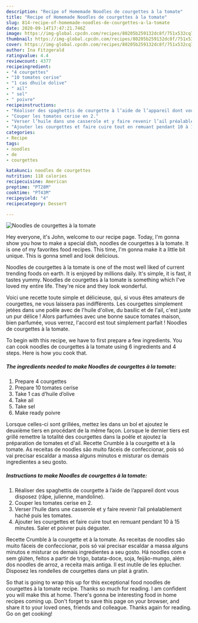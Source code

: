 ```yaml
---
description: "Recipe of Homemade Noodles de courgettes à la tomate"
title: "Recipe of Homemade Noodles de courgettes à la tomate"
slug: 814-recipe-of-homemade-noodles-de-courgettes-a-la-tomate
date: 2020-09-14T17:47:21.746Z
image: https://img-global.cpcdn.com/recipes/80205b259132dc8f/751x532cq70/noodles-de-courgettes-a-la-tomate-photo-principale-de-la-recette.jpg
thumbnail: https://img-global.cpcdn.com/recipes/80205b259132dc8f/751x532cq70/noodles-de-courgettes-a-la-tomate-photo-principale-de-la-recette.jpg
cover: https://img-global.cpcdn.com/recipes/80205b259132dc8f/751x532cq70/noodles-de-courgettes-a-la-tomate-photo-principale-de-la-recette.jpg
author: Ina Fitzgerald
ratingvalue: 4.4
reviewcount: 4377
recipeingredient:
- "4 courgettes"
- "10 tomates cerise"
- "1 cas dhuile dolive"
- " ail"
- " sel"
- " poivre"
recipeinstructions:
- "Réaliser des spaghettis de courgette à l’aide de l’appareil dont vous disposez (râpe, julienne, mandoline)."
- "Couper les tomates cerise en 2."
- "Verser l’huile dans une casserole et y faire revenir l’ail préalablement haché puis les tomates."
- "Ajouter les courgettes et faire cuire tout en remuant pendant 10 à 15 minutes. Saler et poivrer puis déguster."
categories:
- Recipe
tags:
- noodles
- de
- courgettes

katakunci: noodles de courgettes 
nutrition: 118 calories
recipecuisine: American
preptime: "PT28M"
cooktime: "PT43M"
recipeyield: "4"
recipecategory: Dessert

---
```



![Noodles de courgettes à la tomate](https://img-global.cpcdn.com/recipes/80205b259132dc8f/751x532cq70/noodles-de-courgettes-a-la-tomate-photo-principale-de-la-recette.jpg)

Hey everyone, it's John, welcome to our recipe page. Today, I'm gonna show you how to make a special dish, noodles de courgettes à la tomate. It is one of my favorites food recipes. This time, I'm gonna make it a little bit unique. This is gonna smell and look delicious.

Noodles de courgettes à la tomate is one of the most well liked of current trending foods on earth. It is enjoyed by millions daily. It's simple, it is fast, it tastes yummy. Noodles de courgettes à la tomate is something which I've loved my entire life. They're nice and they look wonderful.

Voici une recette toute simple et délicieuse, qui, si vous êtes amateurs de courgettes, ne vous laissera pas indifférents. Les courgettes simplement jetées dans une poêle avec de l&#39;huile d&#39;olive, du basilic et de l&#39;ail, c&#39;est juste un pur délice ! Alors parfumées avec une bonne sauce tomates maison, bien parfumée, vous verrez, l&#39;accord est tout simplement parfait ! Noodles de courgettes à la tomate.


To begin with this recipe, we have to first prepare a few ingredients. You can cook noodles de courgettes à la tomate using 6 ingredients and 4 steps. Here is how you cook that.

<!--inarticleads1-->

##### The ingredients needed to make Noodles de courgettes à la tomate:

1. Prepare 4 courgettes
1. Prepare 10 tomates cerise
1. Take 1 cas d’huile d’olive
1. Take  ail
1. Take  sel
1. Make ready  poivre


Lorsque celles-ci sont grillées, mettez les dans un bol et ajoutez le deuxième tiers en procédant de la même façon. Lorsque le dernier tiers est grillé remettre la totalité des courgettes dans la poêle et ajoutez la préparation de tomates et d&#39;ail. Recette Crumble à la courgette et à la tomate. As receitas de noodles são muito fáceis de confeccionar, pois só vai precisar escaldar a massa alguns minutos e misturar os demais ingredientes a seu gosto. 

<!--inarticleads2-->

##### Instructions to make Noodles de courgettes à la tomate:

1. Réaliser des spaghettis de courgette à l’aide de l’appareil dont vous disposez (râpe, julienne, mandoline).
1. Couper les tomates cerise en 2.
1. Verser l’huile dans une casserole et y faire revenir l’ail préalablement haché puis les tomates.
1. Ajouter les courgettes et faire cuire tout en remuant pendant 10 à 15 minutes. Saler et poivrer puis déguster.


Recette Crumble à la courgette et à la tomate. As receitas de noodles são muito fáceis de confeccionar, pois só vai precisar escaldar a massa alguns minutos e misturar os demais ingredientes a seu gosto. Há noodles com e sem glúten, feitos a partir de trigo, batata-doce, soja, feijão-mungo, além dos noodles de arroz, a receita mais antiga. Il est inutile de les éplucher. Disposez les rondelles de courgettes dans un plat à gratin. 

So that is going to wrap this up for this exceptional food noodles de courgettes à la tomate recipe. Thanks so much for reading. I am confident you will make this at home. There's gonna be interesting food in home recipes coming up. Don't forget to save this page on your browser, and share it to your loved ones, friends and colleague. Thanks again for reading. Go on get cooking!
